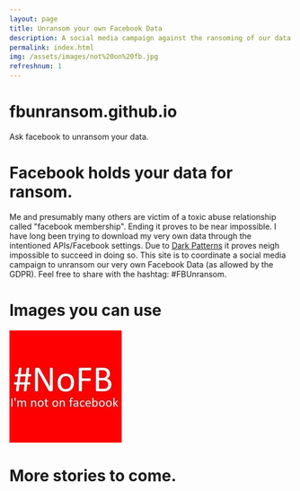 ```yaml
---
layout: page
title: Unransom your own Facebook Data
description: A social media campaign against the ransoming of our data by Facebook Inc.
permalink: index.html
img: /assets/images/not%20on%20fb.jpg
refreshnum: 1
---
```


# fbunransom.github.io
Ask facebook to unransom your data.

# Facebook holds your data for ransom.

Me and presumably many others are victim of a toxic abuse relationship called "facebook membership". Ending it proves to be near impossible. I have long been trying to download my very own data through the intentioned APIs/Facebook settings. Due to [Dark Patterns](https://www.darkpatterns.org/) it proves neigh impossible to succeed in doing so. This site is to coordinate a social media campaign to unransom our very own Facebook Data (as allowed by the GDPR). Feel free to share with the hashtag: #FBUnransom.

# Images you can use

![Red with white letters image of #NotOnFacebook #NOFB](https://github.com/fbunransom/fbunransom.github.io/raw/main/assets/images/not%20on%20fb.jpg)

# More stories to come.

